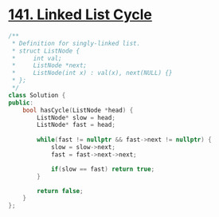 # [141. Linked List Cycle](https://leetcode.com/problems/linked-list-cycle/description/?envType=study-plan-v2&envId=top-interview-150)

```c++
/**
 * Definition for singly-linked list.
 * struct ListNode {
 *     int val;
 *     ListNode *next;
 *     ListNode(int x) : val(x), next(NULL) {}
 * };
 */
class Solution {
public:
    bool hasCycle(ListNode *head) {
        ListNode* slow = head;
        ListNode* fast = head;
        
        while(fast != nullptr && fast->next != nullptr) {
            slow = slow->next;
            fast = fast->next->next;

            if(slow == fast) return true;
        }

        return false;
    }
};
```